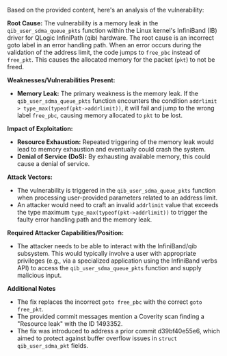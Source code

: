 Based on the provided content, here's an analysis of the vulnerability:

**Root Cause:**
The vulnerability is a memory leak in the `qib_user_sdma_queue_pkts` function within the Linux kernel's InfiniBand (IB) driver for QLogic InfiniPath (qib) hardware. The root cause is an incorrect goto label in an error handling path. When an error occurs during the validation of the address limit, the code jumps to `free_pbc` instead of `free_pkt`. This causes the allocated memory for the packet (`pkt`) to not be freed.

**Weaknesses/Vulnerabilities Present:**
- **Memory Leak:** The primary weakness is the memory leak. If the `qib_user_sdma_queue_pkts` function encounters the condition `addrlimit > type_max(typeof(pkt->addrlimit))`, it will fail and jump to the wrong label `free_pbc`, causing memory allocated to `pkt` to be lost.

**Impact of Exploitation:**
- **Resource Exhaustion:** Repeated triggering of the memory leak would lead to memory exhaustion and eventually could crash the system.
- **Denial of Service (DoS):**  By exhausting available memory, this could cause a denial of service.

**Attack Vectors:**
- The vulnerability is triggered in the `qib_user_sdma_queue_pkts` function when processing user-provided parameters related to an address limit.
- An attacker would need to craft an invalid `addrlimit` value that exceeds the type maximum `type_max(typeof(pkt->addrlimit))` to trigger the faulty error handling path and the memory leak.

**Required Attacker Capabilities/Position:**
- The attacker needs to be able to interact with the InfiniBand/qib subsystem. This would typically involve a user with appropriate privileges (e.g., via a specialized application using the InfiniBand verbs API) to access the `qib_user_sdma_queue_pkts` function and supply malicious input.

**Additional Notes**
- The fix replaces the incorrect `goto free_pbc` with the correct `goto free_pkt`.
- The provided commit messages mention a Coverity scan finding a "Resource leak" with the ID 1493352.
- The fix was introduced to address a prior commit d39bf40e55e6, which aimed to protect against buffer overflow issues in `struct qib_user_sdma_pkt` fields.